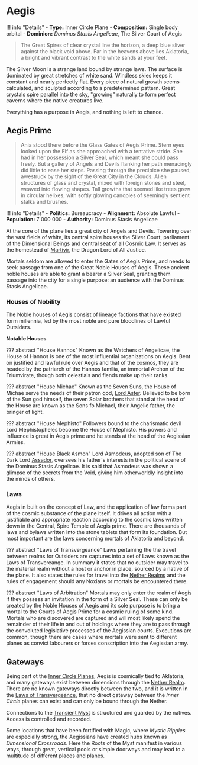# Aegis

!!! info "Details"
    - **Type:** Inner Circle Plane
    - **Composition:** Single body orbital
    - **Dominion:** _Dominus Stasis Angelicae_, The Silver Court of Aegis

> The Great Spires of clear crystal line the horizon, a deep blue sliver against the black void above. Far in the heavens above lies Aklatoria, a bright and vibrant contrast to the white sands at your feet.

The Silver Moon is a strange land bound by strange laws. The surface is dominated by great stretches of white sand. Windless skies keeps it constant and nearly perfectly flat. Every piece of natural growth seems calculated, and sculpted according to a predetermined pattern. Great crystals spire parallel into the sky, "growing" naturally to form perfect caverns where the native creatures live.

Everything has a purpose in Aegis, and nothing is left to chance.

## Aegis Prime

> Ania stood there before the Glass Gates of Aegis Prime. Stern eyes looked upon the Elf as she approached with a tentative stride. She had in her possession a Silver Seal, which meant she could pass freely. But a gallery of Angels and Devils flanking her path menacingly did little to ease her steps. Passing through the precipice she paused, awestruck by the sight of the Great City in the Clouds. Alien structures of glass and crystal, mixed with foreign stones and steel, weaved into flowing shapes. Tall growths that seemed like trees grew in circular helixes, with softly glowing canopies of seemingly sentient stalks and brushes.

!!! info "Details"
    - **Politics:** Bureaucracy
    - **Alignment:** Absolute Lawful
    - **Population:** 7 000 000
    - **Authority:** Dominus Stasis Angelicae

At the core of the plane lies a great city of Angels and Devils. Towering over the vast fields of white, its central spire houses the Silver Court, parliament of the Dimensional Beings and central seat of all Cosmic Law. It serves as the homestead of [Martivir](../../religion/deities/martivir.md), the Dragon Lord of All Justice.

Mortals seldom are allowed to enter the Gates of Aegis Prime, and needs to seek passage from one of the Great Noble Houses of Aegis. These ancient noble houses are able to grant a bearer a Silver Seal, granting them passage into the city for a single purpose: an audience with the Dominus Stasis Angelicae.

### Houses of Nobility
The Noble houses of Aegis consist of lineage factions that have existed form millennia, led by the most noble and pure bloodlines of Lawful Outsiders.

**Notable Houses**

??? abstract "House Hannos"
    Known as the Watchers of Angelicae, the House of Hannos is one of the most influential organizations on Aegis. Bent on justified and lawful rule over Aegis and that of the cosmos, they are headed by the patriarch of the Hannos familia, an immortal Archon of the Triumvirate, though both celestials and fiends make up their ranks.

??? abstract "House Michae"
    Known as the Seven Suns, the House of Michae serve the needs of their patron god, [Lord Aster](../../religion/deities/lord_aster.md). Believed to be born of the Sun god himself, the seven Solar brothers that stand at the head of the House are known as the Sons fo Michael, their Angelic father, the bringer of light.

??? abstract "House Mephisto"
    Followers bound to the charismatic devil Lord Mephistopheles become the House of Mephisto. His powers and influence is great in Aegis prime and he stands at the head of the Aegissian Armies.

??? abstract "House Black Asmon"
    Lord Asmodeus, adopted son of The Dark Lord [Assador](../../religion/deities/assador.md), oversees his father's interests in the political scene of the Dominus Stasis Angelicae. It is said that Asmodeus was shown a glimpse of the secrets from the Void, giving him otherworldly insight into the minds of others.


### Laws
Aegis in built on the concept of Law, and the application of law forms part of the cosmic substance of the plane itself. It drives all action with a justifiable and appropriate reaction according to the cosmic laws written down in the Central, Spire Temple of Aegis prime. There are thousands of laws and bylaws written into the stone tablets that form its foundation. But most important are the laws concerning mortals of Aklatoria and beyond.

??? abstract "Laws of Transvergeance"
    Laws pertaining the the travel between realms for Outsiders are captures into a set of Laws known as the Laws of Transvereange. In summary it states that no outsider may travel to the material realm without a host or anchor in place, sourced by a native of the plane. It also states the rules for travel into the [Nether Realms](../planes/nether.md) and the rules of engagement should any Noxians or mortals be encountered there.

??? abstract "Laws of Arbitration"
    Mortals may only enter the realm of Aegis if they possess an invitation in the form of a Silver Seal. These can only be created by the Noble Houses of Aegis and its sole purpose is to bring a mortal to the Courts of Aegis Prime for a cosmic ruling of some kind. Mortals who are discovered are captured and will most likely spend the remainder of their life in and out of holdings where they are to pass through the convoluted legislative processes of the Aegissian courts. Executions are common, though there are cases where mortals were sent to different planes as convict labourers or forces conscription into the Aegissian army.

## Gateways
Being part ot the [Inner Circle Planes](../planes.md#inner-circle), Aegis is cosmically tied to Aklatoria, and many gateways exist between dimensions through the [Nether Realm](../planes/nether.md). There are no known gateways directly between the two, and it is written in the [Laws of Transvergeance](#laws), that no direct gateway between the _Inner Circle_ planes can exist and can only be bound through the Nether.

Connections to the [Transient Myst](../planes/myst.md) is structured and guarded by the natives. Access is controlled and recorded.

Some locations that have been fortified with Magic, where _Mystic Ripples_ are especially strong, the Aegissians have created hubs known as _Dimensional Crossroads_. Here the Roots of the Myst manifest in various ways, through great, vertical pools or simple doorways and may lead to a multitude of different places and planes.